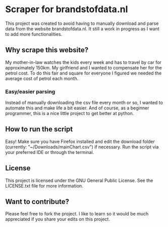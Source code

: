 # Scraper for brandstofdata.nl

This project was created to avoid having to manually download and parse data 
from the website brandstofdata.nl. It still a work in progress as I want to 
add more functionalities.

## Why scrape this website?

My mother-in-law watches the kids every week and has 
to travel by car for approximately 150km. My girlfriend and I wanted to 
compensate her for the petrol cost. To do this fair and square for everyone 
I figured we needed the average cost of petrol each month.

### Easy/easier parsing

Instead of manually downloading the csv file every month or so, I wanted to 
automate this and make life a bit easier. And of course, as a beginner 
programmer, this is a nice little project to get better at python.

## How to run the script

Easy! Make sure you have Firefox installed and edit the download folder 
(currently: "~/Downloads/mainChart.csv") if necessary. Run the script via your 
preferred IDE or through the terminal.

## License

This project is licensed under the GNU General Public License. See the 
LICENSE.txt file for more information.

## Want to contribute?

Please feel free to fork the project. I like to learn so it 
would be much appreciated if you share your edits on this project.